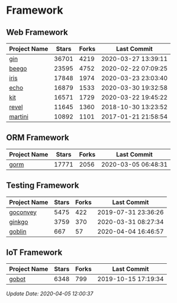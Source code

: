 # Framework

## Web Framework

| Project Name | Stars | Forks | Last Commit |
| ------------ | ----- | ----- | ----------- |
| [gin](https://github.com/gin-gonic/gin) | 36701 | 4219 | 2020-03-27 13:39:11 |
| [beego](https://github.com/astaxie/beego) | 23595 | 4752 | 2020-02-22 07:09:25 |
| [iris](https://github.com/kataras/iris) | 17848 | 1974 | 2020-03-23 23:03:40 |
| [echo](https://github.com/labstack/echo) | 16879 | 1533 | 2020-03-30 19:32:58 |
| [kit](https://github.com/go-kit/kit) | 16571 | 1729 | 2020-03-22 19:45:22 |
| [revel](https://github.com/revel/revel) | 11645 | 1360 | 2018-10-30 13:23:52 |
| [martini](https://github.com/go-martini/martini) | 10892 | 1101 | 2017-01-21 21:58:54 |

## ORM Framework

| Project Name | Stars | Forks | Last Commit |
| ------------ | ----- | ----- | ----------- |
| [gorm](https://github.com/jinzhu/gorm) | 17771 | 2056 | 2020-03-05 06:48:31 |

## Testing Framework

| Project Name | Stars | Forks | Last Commit |
| ------------ | ----- | ----- | ----------- |
| [goconvey](https://github.com/smartystreets/goconvey) | 5475 | 422 | 2019-07-31 23:36:26 |
| [ginkgo](https://github.com/onsi/ginkgo) | 3759 | 370 | 2020-03-31 08:27:34 |
| [goblin](https://github.com/franela/goblin) | 667 | 57 | 2020-04-04 16:46:57 |

## IoT Framework

| Project Name | Stars | Forks | Last Commit |
| ------------ | ----- | ----- | ----------- |
| [gobot](https://github.com/hybridgroup/gobot) | 6348 | 799 | 2019-10-15 17:19:34 |

*Update Date: 2020-04-05 12:00:37*